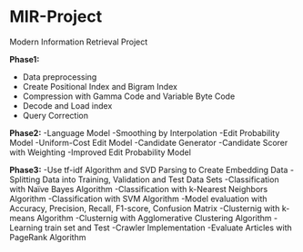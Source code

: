 # MIR-Project
Modern Information Retrieval Project 

**__Phase1:__**
  - Data preprocessing
  - Create Positional Index and Bigram Index
  - Compression with Gamma Code and Variable Byte Code
  - Decode and Load index
  - Query Correction

**Phase2:**
  -Language Model
  -Smoothing by Interpolation
  -Edit Probability Model
  -Uniform-Cost Edit Model
  -Candidate Generator
  -Candidate Scorer with Weighting
  -Improved Edit Probability Model

**Phase3:**
  -Use tf-idf Algorithm and SVD Parsing to Create Embedding Data
  -Splitting Data into Training, Validation and Test Data Sets
  -Classification with Naïve Bayes Algorithm
  -Classification with k-Nearest Neighbors Algorithm
  -Classification with SVM Algorithm
  -Model evaluation with Accuracy, Precision, Recall, F1-score, Confusion Matrix
  -Clusternig with k-means Algorithm
  -Clusternig with Agglomerative Clustering Algorithm
  -Learning train set and Test
  -Crawler Implementation
  -Evaluate Articles with PageRank Algorithm
